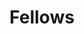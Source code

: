 ---
title: "Fellows"
draft: false
# page title background image
bg_image: "images/backgrounds/page-title.jpg"
# meta description
description : ""
---